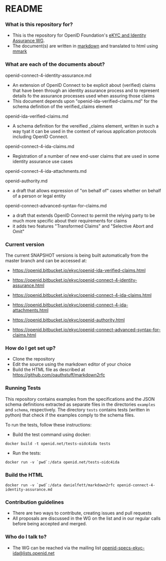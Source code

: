 # README #

### What is this repository for? ###

* This is the repository for OpenID Foundation's [eKYC and Identity Assurance WG](https://openid.net/wg/ekyc-ida/).
* The document(s) are written in [markdown](https://bitbucket.org/tutorials/markdowndemo) and translated to html using [mmark](https://github.com/mmarkdown/mmark)

### What are each of the documents about? ###
openid-connect-4-identity-assurance.md
 - An extension of OpenID Connect to be explicit about (verified) claims that have been through an identity assurance process and to represent details fo the assurance processes used when assuring those claims
 - This document depends upon "openid-ida-verified-claims.md" for the schema definition of the verified_claims element

openid-ida-verified-claims.md
- A schema definition for the vereified _claims element, written in such a way tyat it can be used in the context of various application protocols including OpenID Connect.

openid-connect-4-ida-claims.md
- Registration of a number of new end-user claims that are used in some identity assurance use cases

openid-connect-4-ida-attachments.md

openid-authority.md
 - a draft that allows expression of "on behalf of" cases whether on behalf of a person or legal entity

openid-connect-advanced-syntax-for-claims.md
- a draft that extends OpenID Connect to permit the relying party to be much more specific about their requirements for claims
- it adds two features "Transformed Claims" and "Selective Abort and Omit"

### Current version

The current SNAPSHOT versions is being built automatically from the master branch and can be accessed at:

* https://openid.bitbucket.io/ekyc/openid-ida-verified-claims.html
* https://openid.bitbucket.io/ekyc/openid-connect-4-identity-assurance.html
* https://openid.bitbucket.io/ekyc/openid-connect-4-ida-claims.html

* https://openid.bitbucket.io/ekyc/openid-connect-4-ida-attachments.html

* https://openid.bitbucket.io/ekyc/openid-authority.html

* https://openid.bitbucket.io/ekyc/openid-connect-advanced-syntax-for-claims.html


 
### How do I get set up? ###

* Clone the repository
* Edit the source using the markdown editor of your choice
* Build the HTML file as described at https://github.com/oauthstuff/markdown2rfc

### Running Tests ###
This repository contains examples from the specifications and the JSON
schema definitions extracted as separate files in the directories
`examples` and `schema`, respectively. The directory `tests` contains
tests (written in python) that check if the examples comply to the
schema files.

To run the tests, follow these instructions:

* Build the test command using docker: 

```
docker build -t openid.net/tests-oidc4ida tests
```

* Run the tests: 

```docker run -v `pwd`:/data openid.net/tests-oidc4ida```

### Build the HTML ###

```docker run -v `pwd`:/data danielfett/markdown2rfc openid-connect-4-identity-assurance.md```

### Contribution guidelines ###

* There are two ways to contribute, creating issues and pull requests
* All proposals are discussed in the WG on the list and in our regular calls before being accepted and merged.

### Who do I talk to? ###

* The WG can be reached via the mailing list openid-specs-ekyc-ida@lists.openid.net
